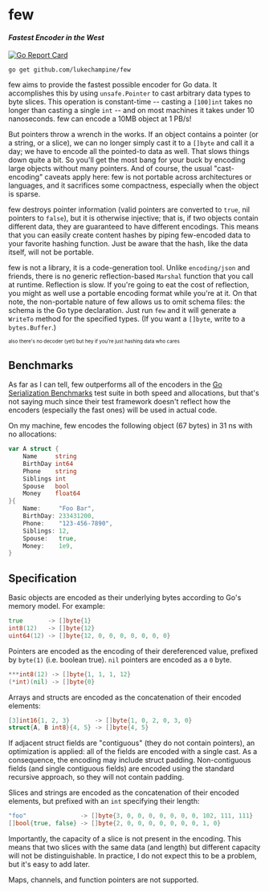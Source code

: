 # few
#### *Fastest Encoder in the West*
[![Go Report Card](http://goreportcard.com/badge/github.com/lukechampine/few)](https://goreportcard.com/report/github.com/lukechampine/few)

```
go get github.com/lukechampine/few
```

few aims to provide the fastest possible encoder for Go data. It accomplishes
this by using `unsafe.Pointer` to cast arbitrary data types to byte slices.
This operation is constant-time -- casting a `[100]int` takes no longer than
casting a single `int` -- and on most machines it takes under 10 nanoseconds.
few can encode a 10MB object at 1 PB/s!

But pointers throw a wrench in the works. If an object contains a pointer (or
a string, or a slice), we can no longer simply cast it to a `[]byte` and call
it a day; we have to encode all the pointed-to data as well. That slows things
down quite a bit. So you'll get the most bang for your buck by encoding large
objects without many pointers. And of course, the usual "cast-encoding"
caveats apply here: few is not portable across architectures or languages, and
it sacrifices some compactness, especially when the object is sparse.

few destroys pointer information (valid pointers are converted to `true`, nil
pointers to `false`), but it is otherwise injective; that is, if two objects
contain different data, they are guaranteed to have different encodings. This
means that you can easily create content hashes by piping few-encoded data to
your favorite hashing function. Just be aware that the hash, like the data
itself, will not be portable.

few is not a library, it is a code-generation tool. Unlike `encoding/json` and
friends, there is no generic reflection-based `Marshal` function that you call
at runtime. Reflection is slow. If you're going to eat the cost of reflection,
you might as well use a portable encoding format while you're at it. On that
note, the non-portable nature of few allows us to omit schema files: the
schema is the Go type declaration. Just run `few` and it will generate a
`WriteTo` method for the specified types. (If you want a `[]byte`, write to a
`bytes.Buffer`.)

<sup><sub>also there's no decoder (yet) but hey if you're just hashing data who cares</sub></sup>

## Benchmarks

As far as I can tell, few outperforms all of the encoders in the [Go Serialization Benchmarks](https://github.com/alecthomas/go_serialization_benchmarks)
test suite in both speed and allocations, but that's not saying much since
their test framework doesn't reflect how the encoders (especially the fast
ones) will be used in actual code.

On my machine, few encodes the following object (67 bytes) in 31 ns with no
allocations:

```go
var A struct {
	Name     string
	BirthDay int64
	Phone    string
	Siblings int
	Spouse   bool
	Money    float64
}{
	Name:     "Foo Bar",
	BirthDay: 233431200,
	Phone:    "123-456-7890",
	Siblings: 12,
	Spouse:   true,
	Money:    1e9,
}
```

## Specification

Basic objects are encoded as their underlying bytes according to Go's memory
model. For example:

```go
true       -> []byte{1}
int8(12)   -> []byte{12}
uint64(12) -> []byte{12, 0, 0, 0, 0, 0, 0, 0}
```

Pointers are encoded as the encoding of their dereferenced value, prefixed by
`byte(1)` (i.e. boolean true). `nil` pointers are encoded as a `0` byte.

```go
***int8(12) -> []byte{1, 1, 1, 12}
(*int)(nil) -> []byte{0}
```

Arrays and structs are encoded as the concatenation of their encoded elements:

```go
[3]int16{1, 2, 3}       -> []byte{1, 0, 2, 0, 3, 0}
struct{A, B int8}{4, 5} -> []byte{4, 5}
```

If adjacent struct fields are "contiguous" (they do not contain pointers), an
optimization is applied: all of the fields are encoded with a single cast. As
a consequence, the encoding may include struct padding. Non-contiguous fields
(and single contiguous fields) are encoded using the standard recursive
approach, so they will not contain padding.

Slices and strings are encoded as the concatenation of their encoded elements,
but prefixed with an `int` specifying their length:

```go
"foo"               -> []byte{3, 0, 0, 0, 0, 0, 0, 0, 102, 111, 111}
[]bool{true, false} -> []byte{2, 0, 0, 0, 0, 0, 0, 0, 1, 0}
```

Importantly, the capacity of a slice is not present in the encoding. This
means that two slices with the same data (and length) but different capacity
will not be distinguishable. In practice, I do not expect this to be a
problem, but it's easy to add later.


Maps, channels, and function pointers are not supported.